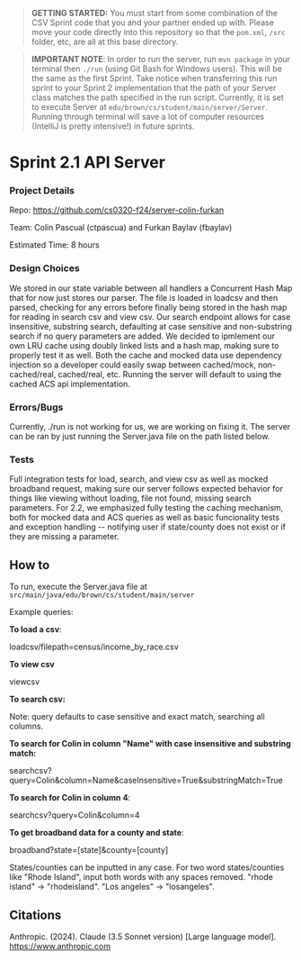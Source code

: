 > **GETTING STARTED:** You must start from some combination of the CSV Sprint code that you and your partner ended up with. Please move your code directly into this repository so that the `pom.xml`, `/src` folder, etc, are all at this base directory.

> **IMPORTANT NOTE**: In order to run the server, run `mvn package` in your terminal then `./run` (using Git Bash for Windows users). This will be the same as the first Sprint. Take notice when transferring this run sprint to your Sprint 2 implementation that the path of your Server class matches the path specified in the run script. Currently, it is set to execute Server at `edu/brown/cs/student/main/server/Server`. Running through terminal will save a lot of computer resources (IntelliJ is pretty intensive!) in future sprints.
# Sprint 2.1 API Server #
### Project Details


Repo: https://github.com/cs0320-f24/server-colin-furkan

Team: Colin Pascual (ctpascua) and Furkan Baylav (fbaylav)

Estimated Time: 8 hours

### Design Choices
We stored in our state variable between all handlers a Concurrent Hash Map that for now just stores our parser. The file is loaded in
loadcsv and then parsed, checking for any errors before finally being stored in the hash map for reading in search csv and view csv. Our search endpoint
allows for case insensitive, substring search, defaulting at case sensitive and non-substring search if no query parameters are added. We decided to ipmlement our own
LRU cache using doubly linked lists and a hash map, making sure to properly test it as well. Both the cache and mocked data use dependency injection so
a developer could easily swap between cached/mock, non-cached/real, cached/real, etc. Running the server will default to using the
cached ACS api implementation.

### Errors/Bugs
Currently, ./run is not working for us,  we are working on fixing it. The server can be ran by just running the Server.java file on 
the path listed below.
### Tests
Full integration tests for load, search, and view csv as well as mocked broadband request, making sure our server follows expected behavior for things like
viewing without loading, file not found, missing search parameters. For 2.2, we emphasized fully testing the caching mechanism, both for mocked data and 
ACS queries as well as basic funcionality tests and exception handling -- notifying user if state/county does not exist or if
they are missing a parameter. 
## How to
To run, execute the Server.java file at `src/main/java/edu/brown/cs/student/main/server`

Example queries:


**To load a csv**:

loadcsv/filepath=census/income_by_race.csv


**To view csv**

viewcsv

**To search csv:**

Note: query defaults to case sensitive and exact match, searching all columns.

**To search for Colin in column "Name" with case insensitive and substring match:**


searchcsv?query=Colin&column=Name&caseInsensitive=True&substringMatch=True

**To search for Colin in column 4**:

searchcsv?query=Colin&column=4

**To get broadband data for a county and state**:

broadband?state=[state]&county=[county]

States/counties can be inputted in any case. For two word states/counties like "Rhode Island",
input both words with any spaces removed. "rhode island" -> "rhodeisland". "Los angeles" -> "losangeles".

## Citations

Anthropic. (2024). Claude (3.5 Sonnet version) [Large language model]. https://www.anthropic.com